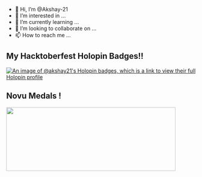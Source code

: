 - 👋 Hi, I’m @Akshay-21
- 👀 I’m interested in ...
- 🌱 I’m currently learning ...
- 💞️ I’m looking to collaborate on ...
- 📫 How to reach me ...

<!---
Akshay-21/Akshay-21 is a ✨ special ✨ repository because its `README.md` (this file) appears on your GitHub profile.
You can click the Preview link to take a look at your changes.
--->

## My Hacktoberfest Holopin Badges!! 
[![An image of @akshay21's Holopin badges, which is a link to view their full Holopin profile](https://holopin.me/akshay21)](https://holopin.io/@akshay21)


## Novu Medals !
<a href="https://novu.co/contributors/Akshay-21/"><img src="https://contributors.novu.co/profiles/Akshay-21-small.jpg" height="170" width="450" alt="" /></a>

